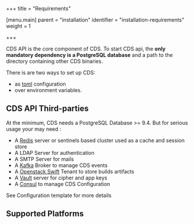 +++
title = "Requirements"

[menu.main]
parent = "installation"
identifier = "installation-requirements"
weight = 1

+++


CDS API is the core component of CDS.
To start CDS api, the **only mandatory dependency is a PostgreSQL database** and a path to the directory containing other CDS binaries.

There is are two ways to set up CDS:

- as [toml](https://github.com/toml-lang/toml) configuration
- over environment variables.

## CDS API Third-parties

At the minimum, CDS needs a PostgreSQL Database >= 9.4. But for serious usage your may need :

- A [Redis](https://redis.io) server or sentinels based cluster used as a cache and session store
- A LDAP Server for authentication
- A SMTP Server for mails
- A [Kafka](https://kafka.apache.org/) Broker to manage CDS events
- A [Openstack Swift](https://docs.openstack.org/developer/swift/) Tenant to store builds artifacts
- A [Vault](https://www.vaultproject.io/) server for cipher and app keys
- A [Consul](https://www.consul.io/) to manage CDS Configuration

See Configuration template for more details


## Supported Platforms
